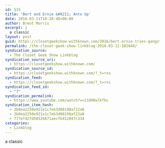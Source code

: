 ```yaml
---
id: 515
title: 'Bert and Ernie &#8211; Ante Up'
date: 2016-03-11T18:20:48+00:00
author: Brent Morris
excerpt: |
  a classic
layout: post
guid: https://closetgeekshow.withknown.com/2016/bert-ernie-tries-gangsta-rap---youtube
permalink: /the-closet-geek-show-linkblog-2016-03-11-182048/
syndication_source:
  - The Closet Geek Show Linkblog
syndication_source_uri:
  - https://closetgeekshow.withknown.com/
syndication_source_id:
  - https://closetgeekshow.withknown.com/?_t=rss
syndication_feed:
  - https://closetgeekshow.withknown.com/?_t=rss
syndication_feed_id:
  - "7"
syndication_permalink:
  - https://www.youtube.com/watch?v=21OH0wlkfbc
syndication_item_hash:
  - 3b0ea2250e921e1c7eb3d08190af22a8
  - 3b0ea2250e921e1c7eb3d08190af22a8
  - 777efd2fd58526671aecfb412047c334
categories:
  - Linkblog
---
```

<div class="known-bookmark">
  <p>
    a classic
  </p>
</div>

<div>
</div>